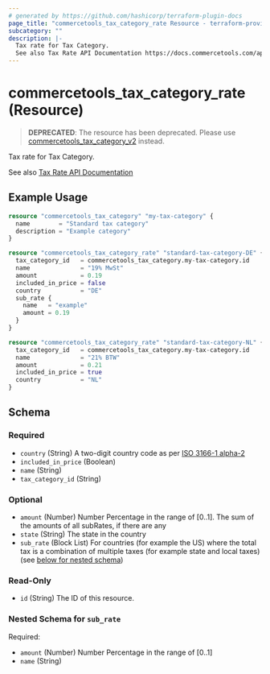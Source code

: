```yaml
---
# generated by https://github.com/hashicorp/terraform-plugin-docs
page_title: "commercetools_tax_category_rate Resource - terraform-provider-commercetools"
subcategory: ""
description: |-
  Tax rate for Tax Category.
  See also Tax Rate API Documentation https://docs.commercetools.com/api/projects/taxCategories#taxrate
---
```


# commercetools_tax_category_rate (Resource)

> **DEPRECATED**: The resource has been deprecated. Please use [commercetools_tax_category_v2](./tax_category_v2.md) instead.

Tax rate for Tax Category. 

See also [Tax Rate API Documentation](https://docs.commercetools.com/api/projects/taxCategories#taxrate)

## Example Usage

```terraform
resource "commercetools_tax_category" "my-tax-category" {
  name        = "Standard tax category"
  description = "Example category"
}

resource "commercetools_tax_category_rate" "standard-tax-category-DE" {
  tax_category_id   = commercetools_tax_category.my-tax-category.id
  name              = "19% MwSt"
  amount            = 0.19
  included_in_price = false
  country           = "DE"
  sub_rate {
    name   = "example"
    amount = 0.19
  }
}

resource "commercetools_tax_category_rate" "standard-tax-category-NL" {
  tax_category_id   = commercetools_tax_category.my-tax-category.id
  name              = "21% BTW"
  amount            = 0.21
  included_in_price = true
  country           = "NL"
}
```

<!-- schema generated by tfplugindocs -->
## Schema

### Required

- `country` (String) A two-digit country code as per [ISO 3166-1 alpha-2](https://en.wikipedia.org/wiki/ISO_3166-1_alpha-2)
- `included_in_price` (Boolean)
- `name` (String)
- `tax_category_id` (String)

### Optional

- `amount` (Number) Number Percentage in the range of [0..1]. The sum of the amounts of all subRates, if there are any
- `state` (String) The state in the country
- `sub_rate` (Block List) For countries (for example the US) where the total tax is a combination of multiple taxes (for example state and local taxes) (see [below for nested schema](#nestedblock--sub_rate))

### Read-Only

- `id` (String) The ID of this resource.

<a id="nestedblock--sub_rate"></a>
### Nested Schema for `sub_rate`

Required:

- `amount` (Number) Number Percentage in the range of [0..1]
- `name` (String)
